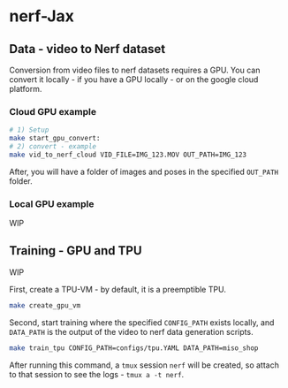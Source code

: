 # nerf-Jax                  

## Data - video to Nerf dataset

Conversion from video files to nerf datasets requires a GPU. You can convert it locally - if you have a GPU locally - or on the google cloud platform.


### Cloud GPU example

```bash
# 1) Setup
make start_gpu_convert:
# 2) convert - example
make vid_to_nerf_cloud VID_FILE=IMG_123.MOV OUT_PATH=IMG_123
```
After, you will have a folder of images and poses in the specified `OUT_PATH` folder.

### Local GPU example
WIP


## Training - GPU and TPU
WIP

First, create a TPU-VM - by default, it is a preemptible TPU.

```bash
make create_gpu_vm
```

Second, start training where the specified `CONFIG_PATH` exists locally, and `DATA_PATH` is the output of the video to nerf data generation scripts.

```bash
make train_tpu CONFIG_PATH=configs/tpu.YAML DATA_PATH=miso_shop
```

After running this command, a `tmux` session `nerf` will be created, so attach to that session to see the logs - `tmux a -t nerf`.
